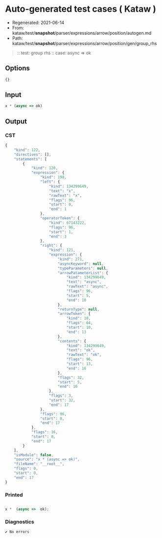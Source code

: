 # Auto-generated test cases ( Kataw )
- Regenerated: 2021-06-14
- From: kataw/test/__snapshot__/parser/expressions/arrow/position/autogen.md
- Path: kataw/test/__snapshot__/parser/expressions/arrow/position/gen/group_rhs
> :: test: group rhs
> :: case: async => ok
## Options

`````js
{}
`````
## Input

`````js
x * (async => ok)
`````
## Output

### CST

```javascript
{
    "kind": 122,
    "directives": [],
    "statements": [
        {
            "kind": 120,
            "expression": {
                "kind": 198,
                "left": {
                    "kind": 134299649,
                    "text": "x",
                    "rawText": "x",
                    "flags": 96,
                    "start": 0,
                    "end": 1
                },
                "operatorToken": {
                    "kind": 67143222,
                    "flags": 96,
                    "start": 1,
                    "end": 3
                },
                "right": {
                    "kind": 121,
                    "expression": {
                        "kind": 271,
                        "asyncKeyword": null,
                        "typeParameters": null,
                        "arrowPatameterList": {
                            "kind": 134299649,
                            "text": "async",
                            "rawText": "async",
                            "flags": 96,
                            "start": 5,
                            "end": 10
                        },
                        "returnType": null,
                        "arrowToken": {
                            "kind": 10,
                            "flags": 64,
                            "start": 10,
                            "end": 13
                        },
                        "contents": {
                            "kind": 134299649,
                            "text": "ok",
                            "rawText": "ok",
                            "flags": 96,
                            "start": 13,
                            "end": 16
                        },
                        "flags": 32,
                        "start": 5,
                        "end": 16
                    },
                    "flags": 3,
                    "start": 32,
                    "end": 17
                },
                "flags": 96,
                "start": 0,
                "end": 17
            },
            "flags": 16,
            "start": 0,
            "end": 17
        }
    ],
    "isModule": false,
    "source": "x * (async => ok)",
    "fileName": "__root__",
    "flags": 0,
    "start": 0,
    "end": 17
}
```

### Printed

```javascript

x *  (async =>  ok);
```

### Diagnostics

```javascript
✔ No errors
```

